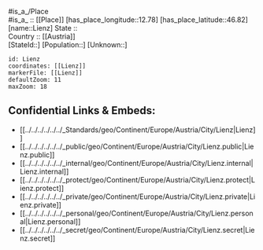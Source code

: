 ﻿---
location: [46.82,12.78] 
mapzoom: [7,12] 
mapmarker: city 
type: City
tags:
- geo/City


SpocWebEntityId: 32003
isDeleted: false
confidential: public

---
#is_a_/Place  
#is_a_ :: [[Place]] 
[has_place_longitude::12.78] 
[has_place_latitude::46.82] 
[name::Lienz] 
State ::  
Country :: [[Austria]]  
[StateId::] 
[Population::] 
[Unknown::] 


```leaflet
id: Lienz
coordinates: [[Lienz]] 
markerFile: [[Lienz]] 
defaultZoom: 11 
maxZoom: 18
```


## Confidential Links & Embeds: 
- [[../../../../../../_Standards/geo/Continent/Europe/Austria/City/Lienz|Lienz]] 
- [[../../../../../../_public/geo/Continent/Europe/Austria/City/Lienz.public|Lienz.public]] 
- [[../../../../../../_internal/geo/Continent/Europe/Austria/City/Lienz.internal|Lienz.internal]] 
- [[../../../../../../_protect/geo/Continent/Europe/Austria/City/Lienz.protect|Lienz.protect]] 
- [[../../../../../../_private/geo/Continent/Europe/Austria/City/Lienz.private|Lienz.private]] 
- [[../../../../../../_personal/geo/Continent/Europe/Austria/City/Lienz.personal|Lienz.personal]] 
- [[../../../../../../_secret/geo/Continent/Europe/Austria/City/Lienz.secret|Lienz.secret]] 

